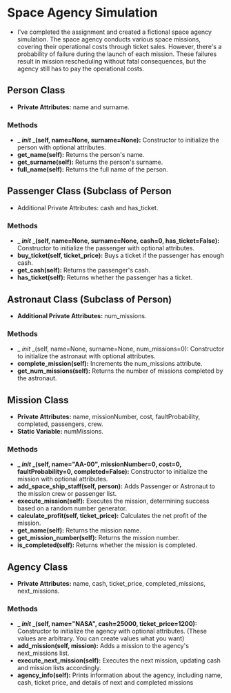 # Space Agency Simulation
* I've completed the assignment and created a fictional space agency simulation. The space agency conducts various space missions, covering their operational costs through ticket sales. However, there's a probability of failure during the launch of each mission. These failures result in mission rescheduling without fatal consequences, but the agency still has to pay the operational costs.
## Person Class
* **Private Attributes:** name and surname.
### Methods

* **_ _init_ _(self, name=None, surname=None):** Constructor to initialize the person with optional attributes.
* **get_name(self):** Returns the person's name.
* **get_surname(self):** Returns the person's surname.
* **full_name(self):** Returns the full name of the person.
## Passenger Class (Subclass of Person
* Additional Private Attributes: cash and has_ticket.
### Methods
* **_ _init_ _(self, name=None, surname=None, cash=0, has_ticket=False):** Constructor to initialize the passenger with optional attributes.
* **buy_ticket(self, ticket_price):** Buys a ticket if the passenger has enough cash.
* **get_cash(self):** Returns the passenger's cash.
* **has_ticket(self):** Returns whether the passenger has a ticket.
## Astronaut Class (Subclass of Person)
* **Additional Private Attributes:** num_missions.
### Methods
* _ _init_ _(self, name=None, surname=None, num_missions=0): Constructor to initialize the astronaut with optional attributes.
* **complete_mission(self):** Increments the num_missions attribute.
* **get_num_missions(self):** Returns the number of missions completed by the astronaut.
## Mission Class
* **Private Attributes:** name, missionNumber, cost, faultProbability, completed, passengers, crew.
* **Static Variable:** numMissions.
### Methods
* **_ _init_ _(self, name="AA-00", missionNumber=0, cost=0, faultProbability=0, completed=False):** Constructor to initialize the mission with optional attributes.
* **add_space_ship_staff(self, person):** Adds Passenger or Astronaut to the mission crew or passenger list.
* **execute_mission(self):** Executes the mission, determining success based on a random number generator.
* **calculate_profit(self, ticket_price):** Calculates the net profit of the mission.
* **get_name(self):** Returns the mission name.
* **get_mission_number(self):** Returns the mission number.
* **is_completed(self):** Returns whether the mission is completed.
## Agency Class
* **Private Attributes:** name, cash, ticket_price, completed_missions, next_missions.
### Methods
* **_ _init_ _(self, name="NASA", cash=25000, ticket_price=1200):** Constructor to initialize the agency with optional attributes. (These values are arbitrary. You can create values what you want)
* **add_mission(self, mission):** Adds a mission to the agency's next_missions list.
* **execute_next_mission(self):** Executes the next mission, updating cash and mission lists accordingly.
* **agency_info(self):** Prints information about the agency, including name, cash, ticket price, and details of next and completed missions
